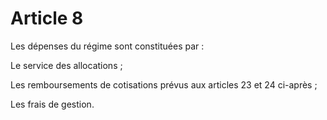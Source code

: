 # Article 8

Les dépenses du régime sont constituées par :

Le service des allocations ;

Les remboursements de cotisations prévus aux articles 23 et 24 ci-après ;

Les frais de gestion.
